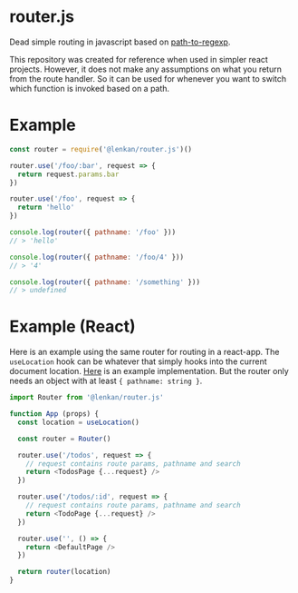 # router.js
Dead simple routing in javascript based on [path-to-regexp](https://github.com/pillarjs/path-to-regexp).

This repository was created for reference when used in simpler react projects. However, it does not make any assumptions on what you return from the route handler. So it can be used for whenever you want to switch which function is invoked based on a path.

# Example

```js
const router = require('@lenkan/router.js')()

router.use('/foo/:bar', request => {
  return request.params.bar
})

router.use('/foo', request => {
  return 'hello'
})

console.log(router({ pathname: '/foo' }))
// > 'hello'

console.log(router({ pathname: '/foo/4' }))
// > '4'

console.log(router({ pathname: '/something' }))
// > undefined
```

# Example (React)

Here is an example using the same router for routing in a react-app. The `useLocation` hook can be whatever that simply hooks into the current document location. [Here](https://github.com/lenkan/react-hooks/blob/master/src/use-location.js) is an example implementation. But the router only needs an object with at least `{ pathname: string }`.

```js
import Router from '@lenkan/router.js'

function App (props) {
  const location = useLocation()

  const router = Router()

  router.use('/todos', request => {
    // request contains route params, pathname and search
    return <TodosPage {...request} />
  })

  router.use('/todos/:id', request => {
    // request contains route params, pathname and search
    return <TodoPage {...request} />
  })

  router.use('', () => {
    return <DefaultPage />
  })

  return router(location)
}
```
